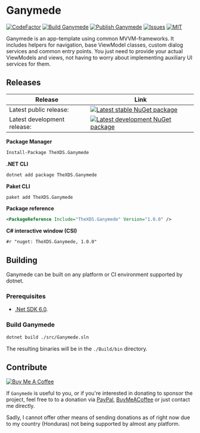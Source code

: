 # Ganymede

[![CodeFactor](https://www.codefactor.io/repository/github/thexds/ganymede/badge)](https://www.codefactor.io/repository/github/thexds/ganymede)
[![Build Ganymede](https://github.com/TheXDS/Ganymede/actions/workflows/build.yml/badge.svg)](https://github.com/TheXDS/Ganymede/actions/workflows/build.yml)
[![Publish Ganymede](https://github.com/TheXDS/Ganymede/actions/workflows/publish.yml/badge.svg)](https://github.com/TheXDS/Ganymede/actions/workflows/publish.yml)
[![Issues](https://img.shields.io/github/issues/TheXDS/Ganymede)](https://github.com/TheXDS/Ganymede/issues)
[![MIT](https://img.shields.io/github/license/TheXDS/Ganymede)](https://mit-license.org/)

Ganymede is an app-template using common MVVM-frameworks. It includes helpers for navigation, base ViewModel classes, custom dialog services and common entry points. You just need to provide your actual ViewModels and views, not having to worry about implementing auxiliary UI services for them.

## Releases
Release | Link
--- | ---
Latest public release: | [![Latest stable NuGet package](https://buildstats.info/nuget/TheXDS.Ganymede)](https://www.nuget.org/packages/TheXDS.Ganymede/)  
Latest development release: | [![Latest development NuGet package](https://buildstats.info/nuget/TheXDS.Ganymede?includePreReleases=true)](https://www.nuget.org/packages/TheXDS.Ganymede/)

**Package Manager**  
```sh
Install-Package TheXDS.Ganymede
```

**.NET CLI**  
```sh
dotnet add package TheXDS.Ganymede
```

**Paket CLI**  
```sh
paket add TheXDS.Ganymede
```

**Package reference**  
```xml
<PackageReference Include="TheXDS.Ganymede" Version="1.0.0" />
```

**C# interactive window (CSI)**  
```
#r "nuget: TheXDS.Ganymede, 1.0.0"
```

## Building
Ganymede can be built on any platform or CI environment supported by dotnet.

### Prerequisites
- [.Net SDK 6.0](https://dotnet.microsoft.com/).

### Build Ganymede
```sh
dotnet build ./src/Ganymede.sln
```
The resulting binaries will be in the `./Build/bin` directory.

## Contribute
[![Buy Me A Coffee](https://cdn.buymeacoffee.com/buttons/default-orange.png)](https://www.buymeacoffee.com/xdsxpsivx)

If `Ganymede` is useful to you, or if you're interested in donating to sponsor the project, feel free to to a donation via [PayPal](https://paypal.me/thexds), [BuyMeACoffee](https://www.buymeacoffee.com/xdsxpsivx) or just contact me directly.

Sadly, I cannot offer other means of sending donations as of right now due to my country (Honduras) not being supported by almost any platform.